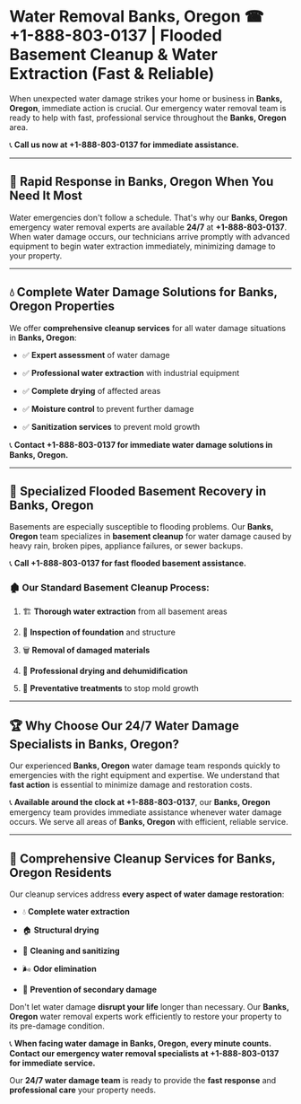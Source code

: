 # Water Removal Banks, Oregon ☎ +1-888-803-0137 | Flooded Basement Cleanup & Water Extraction (Fast & Reliable)

When unexpected water damage strikes your home or business in **Banks, Oregon**, immediate action is crucial. Our emergency water removal team is ready to help with fast, professional service throughout the **Banks, Oregon** area. 

📞 **Call us now at +1-888-803-0137 for immediate assistance.**

---

## 🚀 Rapid Response in Banks, Oregon When You Need It Most

Water emergencies don't follow a schedule. That's why our **Banks, Oregon** emergency water removal experts are available **24/7** at **+1-888-803-0137**. When water damage occurs, our technicians arrive promptly with advanced equipment to begin water extraction immediately, minimizing damage to your property.

---

## 💧 Complete Water Damage Solutions for Banks, Oregon Properties

We offer **comprehensive cleanup services** for all water damage situations in **Banks, Oregon**:

- ✅ **Expert assessment** of water damage  
- ✅ **Professional water extraction** with industrial equipment  
- ✅ **Complete drying** of affected areas  
- ✅ **Moisture control** to prevent further damage  
- ✅ **Sanitization services** to prevent mold growth  

📞 **Contact +1-888-803-0137 for immediate water damage solutions in Banks, Oregon.**

---

## 🌊 Specialized Flooded Basement Recovery in Banks, Oregon

Basements are especially susceptible to flooding problems. Our **Banks, Oregon** team specializes in **basement cleanup** for water damage caused by heavy rain, broken pipes, appliance failures, or sewer backups. 

📞 **Call +1-888-803-0137 for fast flooded basement assistance.**

### 🏚️ Our Standard Basement Cleanup Process:
1. 🏗️ **Thorough water extraction** from all basement areas  
2. 🔎 **Inspection of foundation** and structure  
3. 🗑️ **Removal of damaged materials**  
4. 💨 **Professional drying and dehumidification**  
5. 🚫 **Preventative treatments** to stop mold growth  

---

## 🏆 Why Choose Our 24/7 Water Damage Specialists in Banks, Oregon?

Our experienced **Banks, Oregon** water damage team responds quickly to emergencies with the right equipment and expertise. We understand that **fast action** is essential to minimize damage and restoration costs.

📞 **Available around the clock at +1-888-803-0137**, our **Banks, Oregon** emergency team provides immediate assistance whenever water damage occurs. We serve all areas of **Banks, Oregon** with efficient, reliable service.

---

## 🧹 Comprehensive Cleanup Services for Banks, Oregon Residents

Our cleanup services address **every aspect of water damage restoration**:

- 💧 **Complete water extraction**  
- 🏠 **Structural drying**  
- 🧼 **Cleaning and sanitizing**  
- 🌬️ **Odor elimination**  
- 🚫 **Prevention of secondary damage**  

Don't let water damage **disrupt your life** longer than necessary. Our **Banks, Oregon** water removal experts work efficiently to restore your property to its pre-damage condition.

📞 **When facing water damage in Banks, Oregon, every minute counts. Contact our emergency water removal specialists at +1-888-803-0137 for immediate service.**

Our **24/7 water damage team** is ready to provide the **fast response** and **professional care** your property needs.
